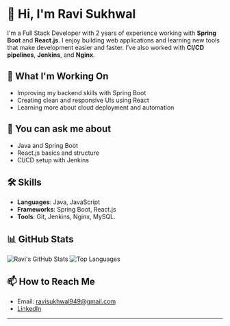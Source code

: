 # 👋 Hi, I'm Ravi Sukhwal

I'm a Full Stack Developer with 2 years of experience working with **Spring Boot** and **React.js**. I enjoy building web applications and learning new tools that make development easier and faster. I’ve also worked with **CI/CD pipelines**, **Jenkins**, and **Nginx**.

## 🔧 What I'm Working On
- Improving my backend skills with Spring Boot
- Creating clean and responsive UIs using React
- Learning more about cloud deployment and automation

## 💬 You can ask me about
- Java and Spring Boot
- React.js basics and structure
- CI/CD setup with Jenkins

## 🛠️ Skills
- **Languages**: Java, JavaScript
- **Frameworks**: Spring Boot, React.js
- **Tools**: Git, Jenkins, Nginx, MySQL.


## 📊 GitHub Stats
![Ravi's GitHub Stats](https://github-readme-stats.vercel.app/api?username=Ravisukhwal76&show_icons=true&theme=radical)
![Top Languages](https://github-readme-stats.vercel.app/api/top-langs/?username=Ravisukhwal76&layout=compact&theme=radical)

## 📫 How to Reach Me
- Email: ravisukhwal949@gmail.com
- [LinkedIn](https://www.linkedin.com/in/ravi-sukhwal)

---
